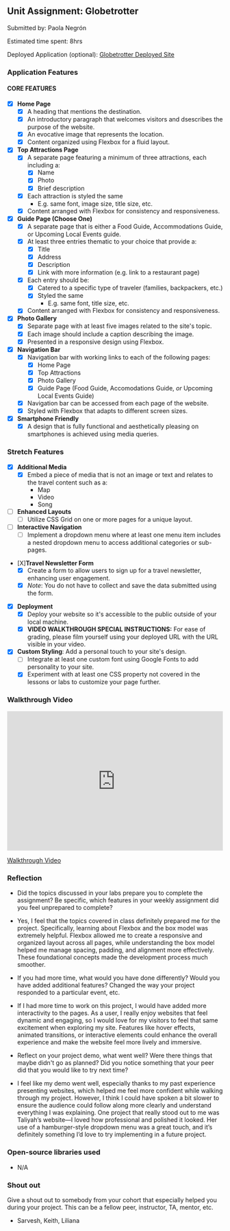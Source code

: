 ## Unit Assignment: Globetrotter

Submitted by: Paola Negrón

Estimated time spent: 8hrs

Deployed Application (optional): [Globetrotter Deployed Site](https://musheu.github.io/Globetrotter/)

### Application Features

#### CORE FEATURES

- [X] **Home Page**
  - [X] A heading that mentions the destination.
  - [X] An introductory paragraph that welcomes visitors and dsescribes the purpose of the website. 
  - [X] An evocative image that represents the location.
  - [X] Content organized using Flexbox for a fluid layout.

- [X] **Top Attractions Page**
  - [X] A separate page featuring a minimum of three attractions, each including a:
    - [X] Name
    - [X] Photo
    - [X] Brief description
  - [X] Each attraction is styled the same
    - E.g. same font, image size, title size, etc. 
  - [X] Content arranged with Flexbox for consistency and responsiveness.

- [X] **Guide Page (Choose One)**
  - [X] A separate page that is either a Food Guide, Accommodations Guide, or Upcoming Local Events guide.
  - [X] At least three entries thematic to your choice that provide a:
    - [X] Title
    - [X] Address
    - [X] Description
    - [X] Link with more information (e.g. link to a restaurant page)
  - [X] Each entry should be:
    - [X] Catered to a specific type of traveler (families, backpackers, etc.)
    - [X] Styled the same
      - E.g. same font, title size, etc.
  - [X] Content arranged with Flexbox for consistency and responsiveness. 

- [X] **Photo Gallery**
  - [X] Separate page with at least five images related to the site's topic.
  - [X] Each image should include a caption describing the image.
  - [X] Presented in a responsive design using Flexbox.

- [X] **Navigation Bar**
  - [X] Navigation bar with working links to each of the following pages:
    - [X] Home Page
    - [X] Top Attractions
    - [X] Photo Gallery
    - [X] Guide Page (Food Guide, Accomodations Guide, _or_ Upcoming Local Events Guide)
  - [X] Navigation bar can be accessed from each page of the website.
  - [X] Styled with Flexbox that adapts to different screen sizes.  

- [X] **Smartphone Friendly**
  - [X] A design that is fully functional and aesthetically pleasing on smartphones is achieved using media queries.

### Stretch Features

- [X] **Additional Media**
  - [X] Embed a piece of media that is not an image or text and relates to the travel content such as a:
    - Map
    - Video
    - Song

- [ ] **Enhanced Layouts**
  - [ ] Utilize CSS Grid on one or more pages for a unique layout.

- [ ] **Interactive Navigation**
  - [ ] Implement a dropdown menu where at least one menu item includes a nested dropdown menu to access additional categories or sub-pages.

- [X]**Travel Newsletter Form**
  - [X] Create a form to allow users to sign up for a travel newsletter, enhancing user engagement.
  - [X] *Note*: You do not have to collect and save the data submitted using the form. 

- [X] **Deployment**
  - [X] Deploy your website so it's accessible to the public outside of your local machine. 
  - [X] **VIDEO WALKTHROUGH SPECIAL INSTRUCTIONS:** For ease of grading, please film yourself using your deployed URL with the URL visible in your video. 

- [X] **Custom Styling**: Add a personal touch to your site's design.
  - [ ] Integrate at least one custom font using Google Fonts to add personality to your site.
  - [X] Experiment with at least one CSS property not covered in the lessons or labs to customize your page further.

### Walkthrough Video

<div style="position: relative; padding-bottom: 64.55089820359281%; height: 0;"><iframe src="https://www.loom.com/embed/baa8a0c14e244d5b8d7a90863426ce9c?sid=e6c9a1fc-e39e-4127-ab0b-9d85a3cfaf56" frameborder="0" webkitallowfullscreen mozallowfullscreen allowfullscreen style="position: absolute; top: 0; left: 0; width: 100%; height: 100%;"></iframe></div>

[Walkthrough Video](https://www.loom.com/share/baa8a0c14e244d5b8d7a90863426ce9c?sid=9dcb2d6a-37d0-46bb-a30a-44661f68e170)

### Reflection

* Did the topics discussed in your labs prepare you to complete the assignment? Be specific, which features in your weekly assignment did you feel unprepared to complete?

- Yes, I feel that the topics covered in class definitely prepared me for the project. Specifically, learning about Flexbox and the box model was extremely helpful. Flexbox allowed me to create 
a responsive and organized layout across all pages, while understanding the box model helped me manage spacing, padding, and alignment more effectively. These foundational concepts made the 
development process much smoother.

* If you had more time, what would you have done differently? Would you have added additional features? Changed the way your project responded to a particular event, etc.
  
- If I had more time to work on this project, I would have added more interactivity to the pages. As a user, I really enjoy websites that feel dynamic and engaging, so I would love for my visitors 
to feel that same excitement when exploring my site. Features like hover effects, animated transitions, or interactive elements could enhance the overall experience and make the website feel 
more lively and immersive.

* Reflect on your project demo, what went well? Were there things that maybe didn't go as planned? Did you notice something that your peer did that you would like to try next time?

- I feel like my demo went well, especially thanks to my past experience presenting websites, which helped me feel more confident while walking through my project. However, I think I could 
have spoken a bit slower to ensure the audience could follow along more clearly and understand everything I was explaining. One project that really stood out to me was Taliyah’s website—I 
loved how professional and polished it looked. Her use of a hamburger-style dropdown menu was a great touch, and it’s definitely something I’d love to try implementing in a future project.

### Open-source libraries used

- N/A

### Shout out

Give a shout out to somebody from your cohort that especially helped you during your project. This can be a fellow peer, instructor, TA, mentor, etc.
- Sarvesh, Keith, Liliana
